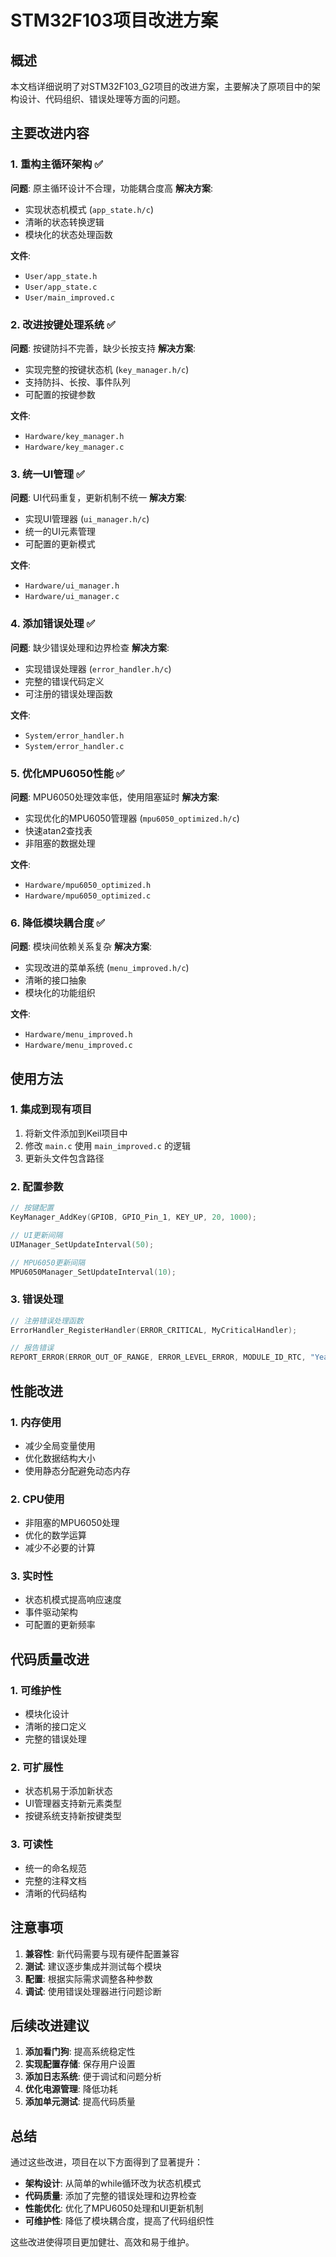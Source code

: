 # STM32F103项目改进方案

## 概述
本文档详细说明了对STM32F103_G2项目的改进方案，主要解决了原项目中的架构设计、代码组织、错误处理等方面的问题。

## 主要改进内容

### 1. 重构主循环架构 ✅
**问题**: 原主循环设计不合理，功能耦合度高
**解决方案**: 
- 实现状态机模式 (`app_state.h/c`)
- 清晰的状态转换逻辑
- 模块化的状态处理函数

**文件**: 
- `User/app_state.h`
- `User/app_state.c`
- `User/main_improved.c`

### 2. 改进按键处理系统 ✅
**问题**: 按键防抖不完善，缺少长按支持
**解决方案**:
- 实现完整的按键状态机 (`key_manager.h/c`)
- 支持防抖、长按、事件队列
- 可配置的按键参数

**文件**:
- `Hardware/key_manager.h`
- `Hardware/key_manager.c`

### 3. 统一UI管理 ✅
**问题**: UI代码重复，更新机制不统一
**解决方案**:
- 实现UI管理器 (`ui_manager.h/c`)
- 统一的UI元素管理
- 可配置的更新模式

**文件**:
- `Hardware/ui_manager.h`
- `Hardware/ui_manager.c`

### 4. 添加错误处理 ✅
**问题**: 缺少错误处理和边界检查
**解决方案**:
- 实现错误处理器 (`error_handler.h/c`)
- 完整的错误代码定义
- 可注册的错误处理函数

**文件**:
- `System/error_handler.h`
- `System/error_handler.c`

### 5. 优化MPU6050性能 ✅
**问题**: MPU6050处理效率低，使用阻塞延时
**解决方案**:
- 实现优化的MPU6050管理器 (`mpu6050_optimized.h/c`)
- 快速atan2查找表
- 非阻塞的数据处理

**文件**:
- `Hardware/mpu6050_optimized.h`
- `Hardware/mpu6050_optimized.c`

### 6. 降低模块耦合度 ✅
**问题**: 模块间依赖关系复杂
**解决方案**:
- 实现改进的菜单系统 (`menu_improved.h/c`)
- 清晰的接口抽象
- 模块化的功能组织

**文件**:
- `Hardware/menu_improved.h`
- `Hardware/menu_improved.c`

## 使用方法

### 1. 集成到现有项目
1. 将新文件添加到Keil项目中
2. 修改 `main.c` 使用 `main_improved.c` 的逻辑
3. 更新头文件包含路径

### 2. 配置参数
```c
// 按键配置
KeyManager_AddKey(GPIOB, GPIO_Pin_1, KEY_UP, 20, 1000);

// UI更新间隔
UIManager_SetUpdateInterval(50);

// MPU6050更新间隔
MPU6050Manager_SetUpdateInterval(10);
```

### 3. 错误处理
```c
// 注册错误处理函数
ErrorHandler_RegisterHandler(ERROR_CRITICAL, MyCriticalHandler);

// 报告错误
REPORT_ERROR(ERROR_OUT_OF_RANGE, ERROR_LEVEL_ERROR, MODULE_ID_RTC, "Year out of range");
```

## 性能改进

### 1. 内存使用
- 减少全局变量使用
- 优化数据结构大小
- 使用静态分配避免动态内存

### 2. CPU使用
- 非阻塞的MPU6050处理
- 优化的数学运算
- 减少不必要的计算

### 3. 实时性
- 状态机模式提高响应速度
- 事件驱动架构
- 可配置的更新频率

## 代码质量改进

### 1. 可维护性
- 模块化设计
- 清晰的接口定义
- 完整的错误处理

### 2. 可扩展性
- 状态机易于添加新状态
- UI管理器支持新元素类型
- 按键系统支持新按键类型

### 3. 可读性
- 统一的命名规范
- 完整的注释文档
- 清晰的代码结构

## 注意事项

1. **兼容性**: 新代码需要与现有硬件配置兼容
2. **测试**: 建议逐步集成并测试每个模块
3. **配置**: 根据实际需求调整各种参数
4. **调试**: 使用错误处理器进行问题诊断

## 后续改进建议

1. **添加看门狗**: 提高系统稳定性
2. **实现配置存储**: 保存用户设置
3. **添加日志系统**: 便于调试和问题分析
4. **优化电源管理**: 降低功耗
5. **添加单元测试**: 提高代码质量

## 总结

通过这些改进，项目在以下方面得到了显著提升：
- **架构设计**: 从简单的while循环改为状态机模式
- **代码质量**: 添加了完整的错误处理和边界检查
- **性能优化**: 优化了MPU6050处理和UI更新机制
- **可维护性**: 降低了模块耦合度，提高了代码组织性

这些改进使得项目更加健壮、高效和易于维护。
